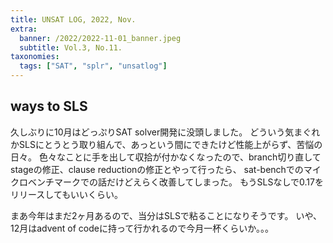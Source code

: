 ```yaml
---
title: UNSAT LOG, 2022, Nov.
extra:
  banner: /2022/2022-11-01_banner.jpeg
  subtitle: Vol.3, No.11.
taxonomies:
  tags: ["SAT", "splr", "unsatlog"]
---
```

## ways to SLS

久しぶりに10月はどっぷりSAT solver開発に没頭しました。
どういう気まぐれかSLSにとうとう取り組んで、あっという間にできたけど性能上がらず、苦悩の日々。
色々なことに手を出して収拾が付かなくなったので、branch切り直してstageの修正、clause reductionの修正とやって行ったら、
sat-benchでのマイクロベンチマークでの話だけどえらく改善してしまった。
もうSLSなしで0.17をリリースしてもいいくらい。

まあ今年はまだ2ヶ月あるので、当分はSLSで粘ることになりそうです。
いや、12月はadvent of codeに持って行かれるので今月一杯くらいか。。。